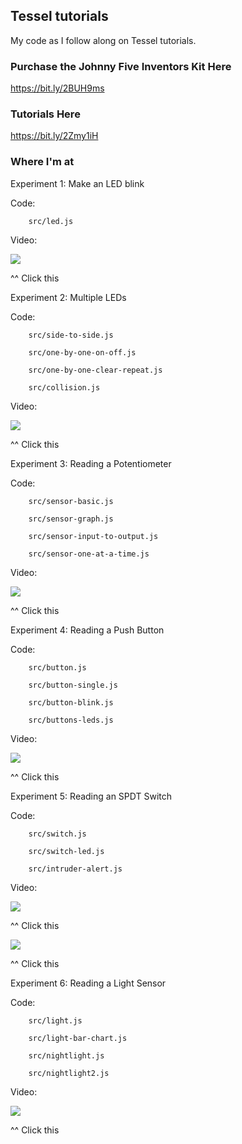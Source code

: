 ## Tessel tutorials

My code as I follow along on Tessel tutorials.

### Purchase the Johnny Five Inventors Kit Here ###
https://bit.ly/2BUH9ms

### Tutorials Here ###
https://bit.ly/2Zmy1iH

### Where I'm at ###
Experiment 1: Make an LED blink

Code: 
        
        src/led.js

Video: 

[![](http://img.youtube.com/vi/wbSchAi2qRk/0.jpg)](http://www.youtube.com/watch?v=wbSchAi2qRk "")

^^ Click this

Experiment 2: Multiple LEDs

Code:   
        
        src/side-to-side.js
        
        src/one-by-one-on-off.js
        
        src/one-by-one-clear-repeat.js
        
        src/collision.js

Video: 

[![](http://img.youtube.com/vi/NWs3Gs7iXhQ/0.jpg)](http://www.youtube.com/watch?v=NWs3Gs7iXhQ "")

^^ Click this

Experiment 3: Reading a Potentiometer

Code:   
        
        src/sensor-basic.js
        
        src/sensor-graph.js
        
        src/sensor-input-to-output.js
        
        src/sensor-one-at-a-time.js

Video: 

[![](http://img.youtube.com/vi/UM1e0I1gAks/0.jpg)](http://www.youtube.com/watch?v=UM1e0I1gAks "")

^^ Click this

Experiment 4: Reading a Push Button

Code:   
        
        src/button.js
        
        src/button-single.js
        
        src/button-blink.js
        
        src/buttons-leds.js

Video: 

[![](http://img.youtube.com/vi/p8wwgsaUfO0/0.jpg)](http://www.youtube.com/watch?v=p8wwgsaUfO0 "")

^^ Click this

Experiment 5: Reading an SPDT Switch

Code:   
        
        src/switch.js
        
        src/switch-led.js
        
        src/intruder-alert.js

Video: 

[![](http://img.youtube.com/vi/jW-yNd5XRm4/0.jpg)](http://www.youtube.com/watch?v=jW-yNd5XRm4 "")

^^ Click this

[![](http://img.youtube.com/vi/UNIIWGEu-Zo/0.jpg)](http://www.youtube.com/watch?v=UNIIWGEu-Zo "")

^^ Click this

Experiment 6: Reading a Light Sensor

Code:   
        
        src/light.js
        
        src/light-bar-chart.js
        
        src/nightlight.js

        src/nightlight2.js

Video: 

[![](http://img.youtube.com/vi/Wyazy_WRBlo/0.jpg)](http://www.youtube.com/watch?v=Wyazy_WRBlo "")

^^ Click this